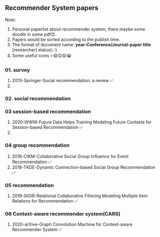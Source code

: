 ## Recommender System papers

Note: 

1. Personal paperlist about recommender system, there maybe some doodle in some pdf😊.
2. Papers would be sorted according to the publish time.
3. The format of document name: **year-Conference/Journal-paper title** [researcher] status(✅)
4. Some useful icons ⭐😄😊😟😭



### 01. survey

1. 2013-Springer-Social recommendation: a review ✅
2. 



### 02. social recommendation



### 03 session-based recommendation

1. 2020-WWW-Future Data Helps Training Modeling Future Contexts for Session-based Recommendation ✅
2. 

### 04 group recommendation

1. 2016-CIKM-Collaborative Social Group Inﬂuence for Event Recommendation ✅
2. 2018-TKDE-Dynamic Connection-based Social Group Recommendation ✅

### 05 recommendation

1. 2019-SIGIR-Relational Collaborative Filtering Modeling Multiple Item Relations for Recommendation ✅

### 06 Context-aware recommender system(CARS)

1. 2020-arXive-Graph Convolution Machine for Context-aware Recommender System ✅




